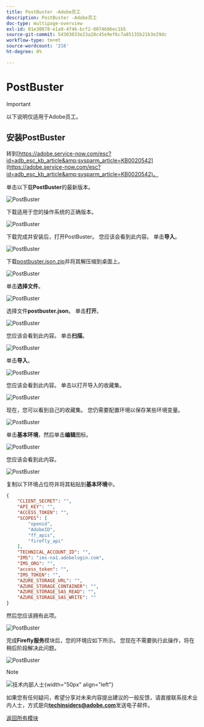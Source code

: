 ```yaml
---
title: PostBuster -Adobe员工
description: PostBuster -Adobe员工
doc-type: multipage-overview
exl-id: 01e30878-e1a9-4f46-bcf2-0074686ec1b5
source-git-commit: 54303033e23a28c45e9ef6c7a85135b21b3e29dc
workflow-type: tm+mt
source-wordcount: '216'
ht-degree: 0%

---
```


# PostBuster

>[!IMPORTANT]
>
>以下说明仅适用于Adobe员工。

## 安装PostBuster

转到[https://adobe.service-now.com/esc?id=adb_esc_kb_article&amp;sysparm_article=KB0020542](https://adobe.service-now.com/esc?id=adb_esc_kb_article&amp;sysparm_article=KB0020542)。

单击以下载&#x200B;**PostBuster**&#x200B;的最新版本。

![PostBuster](./assets/images/pb1.png)

下载适用于您的操作系统的正确版本。

![PostBuster](./assets/images/pb2.png)

下载完成并安装后，打开PostBuster。 您应该会看到此内容。 单击&#x200B;**导入**。

![PostBuster](./assets/images/pb3.png)

下载[postbuster.json.zip](./assets/postman/postbuster.json.zip)并将其解压缩到桌面上。

![PostBuster](./assets/images/pbpb.png)

单击&#x200B;**选择文件**。

![PostBuster](./assets/images/pb4.png)

选择文件&#x200B;**postbuster.json**。 单击&#x200B;**打开**。

![PostBuster](./assets/images/pb5.png)

您应该会看到此内容。 单击&#x200B;**扫描**。

![PostBuster](./assets/images/pb6.png)

单击&#x200B;**导入**。

![PostBuster](./assets/images/pb7.png)

您应该会看到此内容。 单击以打开导入的收藏集。

![PostBuster](./assets/images/pb8.png)

现在，您可以看到自己的收藏集。 您仍需要配置环境以保存某些环境变量。

![PostBuster](./assets/images/pb9.png)

单击&#x200B;**基本环境**，然后单击&#x200B;**编辑**&#x200B;图标。

![PostBuster](./assets/images/pb10.png)

您应该会看到此内容。

![PostBuster](./assets/images/pb11.png)

复制以下环境占位符并将其粘贴到&#x200B;**基本环境**&#x200B;中。

```json
{
	"CLIENT_SECRET": "",
	"API_KEY": "",
	"ACCESS_TOKEN": "",
	"SCOPES": [
		"openid",
		"AdobeID",
		"ff_apis",
		"firefly_api"
	],
	"TECHNICAL_ACCOUNT_ID": "",
	"IMS": "ims-na1.adobelogin.com",
	"IMS_ORG": "",
	"access_token": "",
	"IMS_TOKEN": "",
	"AZURE_STORAGE_URL": "",
	"AZURE_STORAGE_CONTAINER": "",
	"AZURE_STORAGE_SAS_READ": "",
	"AZURE_STORAGE_SAS_WRITE": ""
}
```

然后您应该拥有此项。

![PostBuster](./assets/images/pb12.png)

完成&#x200B;**Firefly服务**&#x200B;模块后，您的环境应如下所示。 您现在不需要执行此操作，将在稍后阶段解决此问题。

![PostBuster](./assets/images/pb13.png)

>[!NOTE]
>
>![技术内部人士](./assets/images/techinsiders.png){width="50px" align="left"}
>
>如果您有任何疑问，希望分享对未来内容提出建议的一般反馈，请直接联系技术业内人士，方式是向&#x200B;**techinsiders@adobe.com**&#x200B;发送电子邮件。

[返回所有模块](./overview.md)
